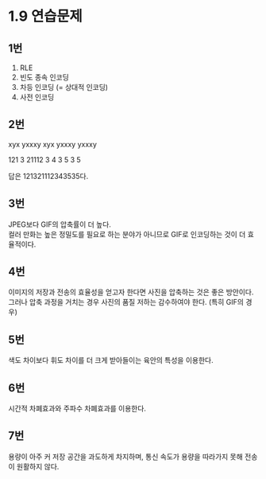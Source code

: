 # 1.9 연습문제

## 1번
1. RLE
2. 빈도 종속 인코딩
3. 차등 인코딩 (= 상대적 인코딩)
4. 사전 인코딩


## 2번
xyx yxxxy xyx yxxxy yxxxy

121 3 21112 3 4 3 5 3 5

답은 121321112343535다.


## 3번
JPEG보다 GIF의 압축률이 더 높다.  
컬러 만화는 높은 정밀도를 필요로 하는 분야가 아니므로 GIF로 인코딩하는 것이 더 효율적이다.



## 4번
이미지의 저장과 전송의 효율성을 얻고자 한다면 사진을 압축하는 것은 좋은 방안이다.   
그러나 압축 과정을 거치는 경우 사진의 품질 저하는 감수하여야 한다. (특히 GIF의 경우)



## 5번
색도 차이보다 휘도 차이를 더 크게 받아들이는 육안의 특성을 이용한다.



## 6번
시간적 차폐효과와 주파수 차폐효과를 이용한다.



## 7번
용량이 아주 커 저장 공간을 과도하게 차지하며, 통신 속도가 용량을 따라가지 못해 전송이 원활하지 않다.
